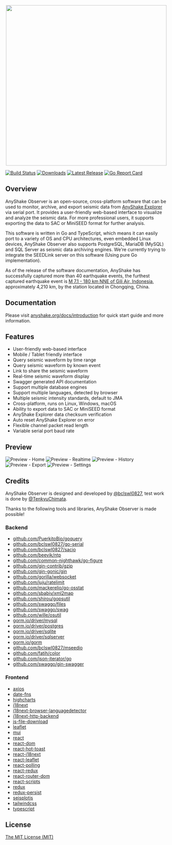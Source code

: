 <p align="center">
  <img src="https://raw.githubusercontent.com/anyshake/logotype/master/banner_observer.png" width="500"/>
</p>

[![Build Status](https://github.com/anyshake/observer/actions/workflows/release.yml/badge.svg)](https://github.com/anyshake/observer/actions/workflows/release.yml)
[![Downloads](https://img.shields.io/github/downloads/anyshake/observer/total.svg)](https://github.com/anyshake/observer/releases/latest)
[![Latest Release](https://img.shields.io/github/release/anyshake/observer.svg?style=flat-square)](https://github.com/anyshake/observer/releases/latest)
[![Go Report Card](https://goreportcard.com/badge/github.com/anyshake/observer?style=flat-square)](https://goreportcard.com/report/github.com/anyshake/observer)

## Overview

AnyShake Observer is an open-source, cross-platform software that can be used to monitor, archive, and export seismic data from [AnyShake Explorer](https://github.com/anyshake/explorer) via serial port. It provides a user-friendly web-based interface to visualize and analyze the seismic data. For more professional users, it supports exporting the data to SAC or MiniSEED format for further analysis.

This software is written in Go and TypeScript, which means it can easily port to a variety of OS and CPU architectures, even embedded Linux devices, AnyShake Observer also supports PostgreSQL, MariaDB (MySQL) and SQL Server as seismic data archiving engines. We're currently trying to integrate the SEEDLink server on this software (Using pure Go implementation).

As of the release of the software documentation, AnyShake has successfully captured more than 40 earthquake events, the furthest captured earthquake event is [M 7.1 - 180 km NNE of Gili Air, Indonesia](https://earthquake.usgs.gov/earthquakes/eventpage/us7000krjx/executive), approximately 4,210 km, by the station located in Chongqing, China.

## Documentation

Please visit [anyshake.org/docs/introduction](https://anyshake.org/docs/introduction) for quick start guide and more information.

## Features

 - User-friendly web-based interface
 - Mobile / Tablet friendly interface
 - Query seismic waveform by time range
 - Query seismic waveform by known event
 - Link to share the seismic waveform
 - Real-time seismic waveform display
 - Swagger generated API documentation
 - Support multiple database engines
 - Support multiple languages, detected by browser
 - Multiple seismic intensity standards, default to JMA
 - Cross-platform, runs on Linux, Windows, macOS
 - Ability to export data to SAC or MiniSEED format
 - AnyShake Explorer data checksum verification
 - Auto reset AnyShake Explorer on error
 - Flexible channel packet read length
 - Variable serial port baud rate

## Preview

![Preview - Home](https://raw.githubusercontent.com/anyshake/logotype/master/preview_home.gif)
![Preview - Realtime](https://raw.githubusercontent.com/anyshake/logotype/master/preview_realtime.gif)
![Preview - History](https://raw.githubusercontent.com/anyshake/logotype/master/preview_history.gif)
![Preview - Export](https://raw.githubusercontent.com/anyshake/logotype/master/preview_export.gif)
![Preview - Settings](https://raw.githubusercontent.com/anyshake/logotype/master/preview_setting.gif)

## Credits

AnyShake Observer is designed and developed by [@bclswl0827](https://github.com/bclswl0827), test work is done by [@TenkyuChimata](https://github.com/TenkyuChimata).

Thanks to the following tools and libraries, AnyShake Observer is made possible!

### Backend

 - [github.com/PuerkitoBio/goquery](https://github.com/PuerkitoBio/goquery)
 - [github.com/bclswl0827/go-serial](https://github.com/bclswl0827/go-serial)
 - [github.com/bclswl0827/sacio](https://github.com/bclswl0827/sacio)
 - [github.com/beevik/ntp](https://github.com/beevik/ntp)
 - [github.com/common-nighthawk/go-figure](https://github.com/common-nighthawk/go-figure)
 - [github.com/gin-contrib/gzip](https://github.com/gin-contrib/gzip)
 - [github.com/gin-gonic/gin](https://github.com/gin-gonic/gin)
 - [github.com/gorilla/websocket](https://github.com/gorilla/websocket)
 - [github.com/juju/ratelimit](https://github.com/juju/ratelimit)
 - [github.com/mackerelio/go-osstat](https://github.com/mackerelio/go-osstat)
 - [github.com/sbabiv/xml2map](https://github.com/sbabiv/xml2map)
 - [github.com/shirou/gopsutil](https://github.com/shirou/gopsutil)
 - [github.com/swaggo/files](https://github.com/swaggo/files)
 - [github.com/swaggo/swag](https://github.com/swaggo/swag)
 - [github.com/wille/osutil](https://github.com/wille/osutil)
 - [gorm.io/driver/mysql](https://github.com/go-gorm/mysql)
 - [gorm.io/driver/postgres](https://github.com/go-gorm/postgres)
 - [gorm.io/driver/sqlite](https://github.com/go-gorm/sqlite)
 - [gorm.io/driver/sqlserver](https://github.com/go-gorm/sqlserver)
 - [gorm.io/gorm](https://gorm.io/)
 - [github.com/bclswl0827/mseedio](https://github.com/bclswl0827/mseedio)
 - [github.com/fatih/color](https://github.com/fatih/color)
 - [github.com/json-iterator/go](https://github.com/json-iterator/go)
 - [github.com/swaggo/gin-swagger](https://github.com/swaggo/gin-swagger)

### Frontend

 - [axios](https://axios-http.com/)
 - [date-fns](https://date-fns.org/)
 - [highcharts](https://www.highcharts.com/)
 - [i18next](https://www.i18next.com/)
 - [i18next-browser-languagedetector](https://github.com/i18next/i18next-browser-languageDetector)
 - [i18next-http-backend](https://github.com/i18next/i18next-http-backend)
 - [js-file-download](https://github.com/kennethjiang/js-file-download)
 - [leaflet](https://leafletjs.com/)
 - [mui](https://mui.com/)
 - [react](https://reactjs.org/)
 - [react-dom](https://reactjs.org/)
 - [react-hot-toast](https://react-hot-toast.com/)
 - [react-i18next](https://react.i18next.com/)
 - [react-leaflet](https://react-leaflet.js.org/)
 - [react-polling](https://github.com/vivek12345/react-polling)
 - [react-redux](https://react-redux.js.org/)
 - [react-router-dom](https://reactrouter.com/)
 - [react-scripts](https://github.com/facebook/create-react-app/tree/main/packages/react-scripts)
 - [redux](https://react-redux.js.org/)
 - [redux-persist](https://github.com/rt2zz/redux-persist)
 - [seisplotjs](https://github.com/crotwell/seisplotjs)
 - [tailwindcss](https://tailwindcss.com/)
 - [typescript](https://www.typescriptlang.org/)

## License

[The MIT License (MIT)](https://raw.githubusercontent.com/anyshake/observer/master/LICENSE)
